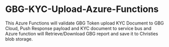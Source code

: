 # GBG-KYC-Upload-Azure-Functions
This Azure Functions will validate GBG Token upload KYC Document to GBG Cloud, Push Response payload and KYC document to service bus and Azure function will Retrieve/Download GBG report and save it to Christies blob storage.
